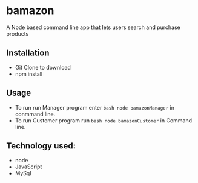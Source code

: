 # bamazon
A Node based command line app that lets users search and purchase products

## Installation
- Git Clone to download
- npm install

## Usage
- To run run Manager program enter ```bash node bamazonManager``` in conmmand line.
- To run Customer program run ```bash node bamazonCustomer``` in Command line.

## Technology used:
- node
- JavaScript
- MySql
